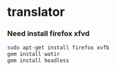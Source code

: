 # translator

### Need install firefox xfvd


```sh
sudo apt-get install firefox xvfb 
gem install watir
gem install headless
```
